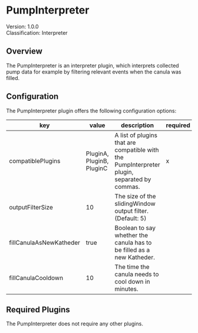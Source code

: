 # PumpInterpreter
Version: 1.0.0  
Classification: Interpreter

Overview
-----
The PumpInterpreter is an interpreter plugin, which interprets collected pump data for example by filtering relevant events when the canula was filled.

Configuration
-----
The PumpInterpreter plugin offers the following configuration options:

| key  | value | description | required |
| ------------- | ------------- |  ------------- | ------------- |
| compatiblePlugins | PluginA, PluginB, PluginC | A list of plugins that are compatible with the PumpInterpreter plugin, separated by commas. | x
| outputFilterSize | 10 | The size of the slidingWindow output filter. (Default: 5) | 
| fillCanulaAsNewKatheder | true | Boolean to say whether the canula has to be filled as a new Katheder. |
| fillCanulaCooldown | 10 | The time the canula needs to cool down in minutes. |

Required Plugins
-----
The PumpInterpreter does not require any other plugins.